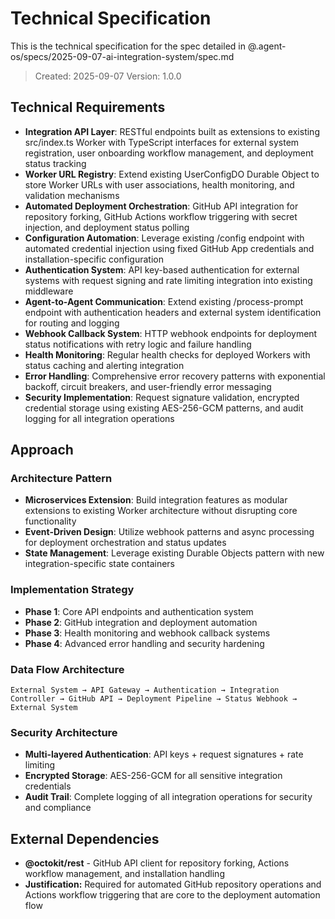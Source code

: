 # Technical Specification

This is the technical specification for the spec detailed in
@.agent-os/specs/2025-09-07-ai-integration-system/spec.md

> Created: 2025-09-07 Version: 1.0.0

## Technical Requirements

- **Integration API Layer**: RESTful endpoints built as extensions to existing
  src/index.ts Worker with TypeScript interfaces for external system
  registration, user onboarding workflow management, and deployment status
  tracking
- **Worker URL Registry**: Extend existing UserConfigDO Durable Object to store
  Worker URLs with user associations, health monitoring, and validation
  mechanisms
- **Automated Deployment Orchestration**: GitHub API integration for repository
  forking, GitHub Actions workflow triggering with secret injection, and
  deployment status polling
- **Configuration Automation**: Leverage existing /config endpoint with
  automated credential injection using fixed GitHub App credentials and
  installation-specific configuration
- **Authentication System**: API key-based authentication for external systems
  with request signing and rate limiting integration into existing middleware
- **Agent-to-Agent Communication**: Extend existing /process-prompt endpoint
  with authentication headers and external system identification for routing and
  logging
- **Webhook Callback System**: HTTP webhook endpoints for deployment status
  notifications with retry logic and failure handling
- **Health Monitoring**: Regular health checks for deployed Workers with status
  caching and alerting integration
- **Error Handling**: Comprehensive error recovery patterns with exponential
  backoff, circuit breakers, and user-friendly error messaging
- **Security Implementation**: Request signature validation, encrypted
  credential storage using existing AES-256-GCM patterns, and audit logging for
  all integration operations

## Approach

### Architecture Pattern

- **Microservices Extension**: Build integration features as modular extensions
  to existing Worker architecture without disrupting core functionality
- **Event-Driven Design**: Utilize webhook patterns and async processing for
  deployment orchestration and status updates
- **State Management**: Leverage existing Durable Objects pattern with new
  integration-specific state containers

### Implementation Strategy

- **Phase 1**: Core API endpoints and authentication system
- **Phase 2**: GitHub integration and deployment automation
- **Phase 3**: Health monitoring and webhook callback systems
- **Phase 4**: Advanced error handling and security hardening

### Data Flow Architecture

```
External System → API Gateway → Authentication → Integration Controller → GitHub API → Deployment Pipeline → Status Webhook → External System
```

### Security Architecture

- **Multi-layered Authentication**: API keys + request signatures + rate
  limiting
- **Encrypted Storage**: AES-256-GCM for all sensitive integration credentials
- **Audit Trail**: Complete logging of all integration operations for security
  and compliance

## External Dependencies

- **@octokit/rest** - GitHub API client for repository forking, Actions workflow
  management, and installation handling
- **Justification:** Required for automated GitHub repository operations and
  Actions workflow triggering that are core to the deployment automation flow

